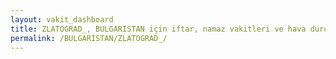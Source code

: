 ```yaml
---
layout: vakit_dashboard
title: ZLATOGRAD_, BULGARISTAN için iftar, namaz vakitleri ve hava durumu - ilçe/eyalet seç
permalink: /BULGARISTAN/ZLATOGRAD_/
---
```


<script type="text/javascript">
  var GLOBAL_COUNTRY = 'BULGARISTAN';
  var GLOBAL_CITY = 'ZLATOGRAD_';
  var GLOBAL_STATE = '';
  var lat = 72;
  var lon = 21;
</script>
